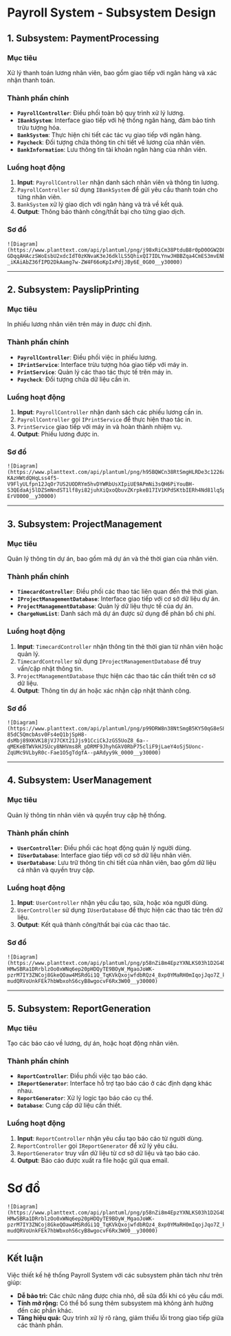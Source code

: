 
# Payroll System - Subsystem Design

## 1. Subsystem: PaymentProcessing
### Mục tiêu
Xử lý thanh toán lương nhân viên, bao gồm giao tiếp với ngân hàng và xác nhận thanh toán.

### Thành phần chính
- **`PayrollController`**: Điều phối toàn bộ quy trình xử lý lương.
- **`IBankSystem`**: Interface giao tiếp với hệ thống ngân hàng, đảm bảo tính trừu tượng hóa.
- **`BankSystem`**: Thực hiện chi tiết các tác vụ giao tiếp với ngân hàng.
- **`Paycheck`**: Đối tượng chứa thông tin chi tiết về lương của nhân viên.
- **`BankInformation`**: Lưu thông tin tài khoản ngân hàng của nhân viên.

### Luồng hoạt động
1. **Input**: `PayrollController` nhận danh sách nhân viên và thông tin lương.
2. `PayrollController` sử dụng `IBankSystem` để gửi yêu cầu thanh toán cho từng nhân viên.
3. `BankSystem` xử lý giao dịch với ngân hàng và trả về kết quả.
4. **Output**: Thông báo thành công/thất bại cho từng giao dịch.

### Sơ đồ
```
![Diagram](https://www.planttext.com/api/plantuml/png/j98xRiCm38PtduB8r0pD0OGW2D8i1eh0W4z0gunhM0z3Zy5eSx8EFLAlK5bn7BbrnseXHFxwz8lKryVdtZeqpakHTSXRh0bM1VQIb2kCvcHjeseeVMLxwqYku2s3iBX0Qo48ZHRYIIitH39ZDQxkUdpKF7JOyrVYhMNmt5YtBSRzRXsFNB8O6kN8d94Jv0TKRHalNQOE5YSgWnjlpU2WjI1KAVVgzn-GDqqAHAczSWoEsbU2xdcIdT0zKNvaK3eJ6dklLS5QhixQI7IDLYnwJHBBZqa4CmES3mvENbPabkyweQHPPMJ_7kdZRZOB1jwIZTeqlNtVR9B-_iKAiAbZ36fIPD2DkAamg7w-ZW4F66oKpIxPdjJBy6E_0G00__y30000)
```

---

## 2. Subsystem: PayslipPrinting
### Mục tiêu
In phiếu lương nhân viên trên máy in được chỉ định.

### Thành phần chính
- **`PayrollController`**: Điều phối việc in phiếu lương.
- **`IPrintService`**: Interface trừu tượng hóa giao tiếp với máy in.
- **`PrintService`**: Quản lý các thao tác thực tế trên máy in.
- **`Paycheck`**: Đối tượng chứa dữ liệu cần in.

### Luồng hoạt động
1. **Input**: `PayrollController` nhận danh sách các phiếu lương cần in.
2. `PayrollController` gọi `IPrintService` để thực hiện thao tác in.
3. `PrintService` giao tiếp với máy in và hoàn thành nhiệm vụ.
4. **Output**: Phiếu lương được in.

### Sơ đồ
```
![Diagram](https://www.planttext.com/api/plantuml/png/h95BQWCn38RtSmgHLRDe3c1226atXL06vWIAgqnD_CAo2qERatMH8-KAzHWtdQHqLss4f5-V9FlyULfpn12JqOr7US2UODRYm5hvDYWRbUsXIpiUE9APmNi3sQH6PiYouBH-S3QEdaAj5lDZSmNndST1lf8yi82juhXiQxoQbuvZKrpkeB17IV1KPdSKtbIERh4Nd81lq5p0nZbDQAV0kkT_igfcoa7Zaeq27btQQVh9a_7Q3KJFQ4X05_EuVahy_NxtgvlB1IGcBkhhml9ZiRWwx2zYHbvs5j2JfO0n8u_DckpB-ErV0000__y30000)
```

---

## 3. Subsystem: ProjectManagement
### Mục tiêu
Quản lý thông tin dự án, bao gồm mã dự án và thẻ thời gian của nhân viên.

### Thành phần chính
- **`TimecardController`**: Điều phối các thao tác liên quan đến thẻ thời gian.
- **`IProjectManagementDatabase`**: Interface giao tiếp với cơ sở dữ liệu dự án.
- **`ProjectManagementDatabase`**: Quản lý dữ liệu thực tế của dự án.
- **`ChargeNumList`**: Danh sách mã dự án được sử dụng để phân bổ chi phí.

### Luồng hoạt động
1. **Input**: `TimecardController` nhận thông tin thẻ thời gian từ nhân viên hoặc quản lý.
2. `TimecardController` sử dụng `IProjectManagementDatabase` để truy vấn/cập nhật thông tin.
3. `ProjectManagementDatabase` thực hiện các thao tác cần thiết trên cơ sở dữ liệu.
4. **Output**: Thông tin dự án hoặc xác nhận cập nhật thành công.

### Sơ đồ
```
![Diagram](https://www.planttext.com/api/plantuml/png/p99DRW8n38NtSmgB5KY50qG8eS86gKL8z08cuqw7vcSKEvLGoycww95wXGw1cKvLG5tMcoY9t_CNEv_l7rCM31AjoIhKprWGz5R1RqdBFRfwQya9hEE6TonaU_2QGHtQ83Cyb9OqXdpcdGHl38NJTGgRz4qEzybMnk-85dC5QmcbAsv0Fs4eQ1bjSpH8-dsMbj89XKVK18jVJ7CKt21Jjs91CciCkJzGS5UoZ8_6a--qMEKeBTWVkHJSUcy8NHVms8R_pDRMF9JhyhGkV0RbP75cliF9jLaeY4oSj5Uonc-ZqUMc9VLbyR0c-Fae1O5gTdgfA--pARdyy9k_0000__y30000)
```

---

## 4. Subsystem: UserManagement
### Mục tiêu
Quản lý thông tin nhân viên và quyền truy cập hệ thống.

### Thành phần chính
- **`UserController`**: Điều phối các hoạt động quản lý người dùng.
- **`IUserDatabase`**: Interface giao tiếp với cơ sở dữ liệu nhân viên.
- **`UserDatabase`**: Lưu trữ thông tin chi tiết của nhân viên, bao gồm dữ liệu cá nhân và quyền truy cập.

### Luồng hoạt động
1. **Input**: `UserController` nhận yêu cầu tạo, sửa, hoặc xóa người dùng.
2. `UserController` sử dụng `IUserDatabase` để thực hiện các thao tác trên dữ liệu.
3. **Output**: Kết quả thành công/thất bại của các thao tác.

### Sơ đồ
```
![Diagram](https://www.planttext.com/api/plantuml/png/p58nZi8m4EpzYXNLKS03h1D2G4D1XNZ0aYmHmdOYxmRfTF0o2fx45x0jf2GGYOQ2BMnhTZmUhUTskKvPq4jjZQemEs11CDWm-HMwSBRa1DRrblzOo0xWNq6ep20pHDQyTE9BOyW_MgaoJoWK-pzrM7IY3ZNCoj8GkeQOaw4MSRdGi1Q_TqKVkQxojwfdbRQz4_8xp0YMaRH0mIqojJqo7Z_ki23fPqQqxQyPu1TRQrlgNcjmXvPUqP28BlhGVahCQFBqFJg-mudQRVoUnkFEk7hbWbxohS6cyB8wgocvF6Rx3W00__y30000)
```

---

## 5. Subsystem: ReportGeneration
### Mục tiêu
Tạo các báo cáo về lương, dự án, hoặc hoạt động nhân viên.

### Thành phần chính
- **`ReportController`**: Điều phối việc tạo báo cáo.
- **`IReportGenerator`**: Interface hỗ trợ tạo báo cáo ở các định dạng khác nhau.
- **`ReportGenerator`**: Xử lý logic tạo báo cáo cụ thể.
- **`Database`**: Cung cấp dữ liệu cần thiết.

### Luồng hoạt động
1. **Input**: `ReportController` nhận yêu cầu tạo báo cáo từ người dùng.
2. `ReportController` gọi `IReportGenerator` để xử lý yêu cầu.
3. `ReportGenerator` truy vấn dữ liệu từ cơ sở dữ liệu và tạo báo cáo.
4. **Output**: Báo cáo được xuất ra file hoặc gửi qua email.

# Sơ đồ
```
![Diagram](https://www.planttext.com/api/plantuml/png/p58nZi8m4EpzYXNLKS03h1D2G4D1XNZ0aYmHmdOYxmRfTF0o2fx45x0jf2GGYOQ2BMnhTZmUhUTskKvPq4jjZQemEs11CDWm-HMwSBRa1DRrblzOo0xWNq6ep20pHDQyTE9BOyW_MgaoJoWK-pzrM7IY3ZNCoj8GkeQOaw4MSRdGi1Q_TqKVkQxojwfdbRQz4_8xp0YMaRH0mIqojJqo7Z_ki23fPqQqxQyPu1TRQrlgNcjmXvPUqP28BlhGVahCQFBqFJg-mudQRVoUnkFEk7hbWbxohS6cyB8wgocvF6Rx3W00__y30000)
```

---

## Kết luận
Việc thiết kế hệ thống Payroll System với các subsystem phân tách như trên giúp:
- **Dễ bảo trì:** Các chức năng được chia nhỏ, dễ sửa đổi khi có yêu cầu mới.
- **Tính mở rộng:** Có thể bổ sung thêm subsystem mà không ảnh hưởng đến các phần khác.
- **Tăng hiệu quả:** Quy trình xử lý rõ ràng, giảm thiểu lỗi trong giao tiếp giữa các thành phần.


